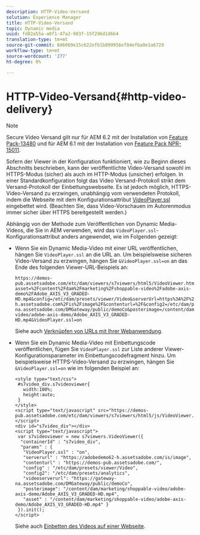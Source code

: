 ```yaml
---
description: HTTP-Video-Versand
solution: Experience Manager
title: HTTP-Video-Versand
topic: Dynamic media
uuid: fd02a55a-a0f1-47a2-983f-15f296d1dbb4
translation-type: tm+mt
source-git-commit: 846069e15c622efb1b899956ef84efba9e1a6729
workflow-type: tm+mt
source-wordcount: '277'
ht-degree: 0%

---
```



# HTTP-Video-Versand{#http-video-delivery}

>[!NOTE]
>
>Secure Video Versand gilt nur für AEM 6.2 mit der Installation von [Feature Pack-13480](https://www.adobeaemcloud.com/content/marketplace/marketplaceProxy.html?packagePath=/content/companies/public/adobe/packages/cq620/featurepack/cq-6.2.0-featurepack-13480) und für AEM 6.1 mit der Installation von [Feature Pack NPR-15011](https://www.adobeaemcloud.com/content/marketplace/marketplaceProxy.html?packagePath=/content/companies/public/adobe/packages/cq610/featurepack/cq-6.1.0-featurepack-15011).

Sofern der Viewer in der Konfiguration funktioniert, wie zu Beginn dieses Abschnitts beschrieben, kann der veröffentlichte Video-Versand sowohl im HTTPS-Modus (sicher) als auch im HTTP-Modus (unsicher) erfolgen. In einer Standardkonfiguration folgt das Video Versand-Protokoll strikt dem Versand-Protokoll der Einbettungswebseite. Es ist jedoch möglich, HTTPS-Video-Versand zu erzwingen, unabhängig vom verwendeten Protokoll, indem die Webseite mit dem Konfigurationsattribut [VideoPlayer.ssl](../../c-html5-s7-aem-asset-viewers/c-html5-mixedmedia-viewer-about/r-html5-mixedmedia-viewer-config-attrib/r-html5-mixedmedia-viewer-config-attrib-videoplayer-ssl.md#reference-df0a29aa8a584cebaaa1c7bb6fab362e) eingebettet wird. (Beachten Sie, dass Video-Vorschauen im Autorenmodus immer sicher über HTTPS bereitgestellt werden.)

Abhängig von der Methode zum Veröffentlichen von Dynamic Media-Videos, die Sie in AEM verwenden, wird das `VideoPlayer.ssl`-Konfigurationsattribut anders angewendet, wie im Folgenden gezeigt:

* Wenn Sie ein Dynamic Media-Video mit einer URL veröffentlichen, hängen Sie `VideoPlayer.ssl` an die URL an. Um beispielsweise sicheren Video-Versand zu erzwingen, hängen Sie `&VideoPlayer.ssl=on` an das Ende des folgenden Viewer-URL-Beispiels an:

   ```
   https://demos-pub.assetsadobe.com/etc/dam/viewers/s7viewers/html5/VideoViewer.html?asset=%2Fcontent%2Fdam%2Fmarketing%2Fshoppable-video%2Fadobe-axis-demo%2FAdobe_AXIS_V3_GRADED-HD.mp4&config=/etc/dam/presets/viewer/Video&serverUrl=https%3A%2F%2Fadobedemo62-h.assetsadobe.com%2Fis%2Fimage%2F&contenturl=%2F&config2=/etc/dam/presets/analytics&videoserverurl=https://gateway-na.assetsadobe.com/DMGateway/public/demoCo&posterimage=/content/dam/marketing/shoppable-video/adobe-axis-demo/Adobe_AXIS_V3_GRADED-HD.mp4&VideoPlayer.ssl=on
   ```

   Siehe auch [Verknüpfen von URLs mit Ihrer Webanwendung](https://docs.adobe.com/content/help/en/experience-manager-64/assets/dynamic/linking-urls-to-yourwebapplication.html).

* Wenn Sie ein Dynamic Media-Video mit Einbettungscode veröffentlichen, fügen Sie `VideoPlayer.ssl` zur Liste anderer Viewer-Konfigurationsparameter im Einbettungscodefragment hinzu. Um beispielsweise HTTPS-Video-Versand zu erzwingen, hängen Sie `&VideoPlayer.ssl=on` wie im folgenden Beispiel an:

   ```
   <style type="text/css"> 
    #s7video_div.s7videoviewer{ 
      width:100%;  
      height:auto; 
    } 
   </style> 
   <script type="text/javascript" src="https://demos-pub.assetsadobe.com/etc/dam/viewers/s7viewers/html5/js/VideoViewer.js"></script> 
   <div id="s7video_div"></div> 
   <script type="text/javascript"> 
    var s7videoviewer = new s7viewers.VideoViewer({ 
     "containerId" : "s7video_div", 
     "params" : {  
      "VideoPlayer.ssl" : "on", 
      "serverurl" : "https://adobedemo62-h.assetsadobe.com/is/image", 
      "contenturl" : "https://demos-pub.assetsadobe.com/",  
      "config" : "/etc/dam/presets/viewer/Video", 
      "config2": "/etc/dam/presets/analytics", 
      "videoserverurl": "https://gateway-na.assetsadobe.com/DMGateway/public/demoCo", 
      "posterimage": "/content/dam/marketing/shoppable-video/adobe-axis-demo/Adobe_AXIS_V3_GRADED-HD.mp4", 
      "asset" : "/content/dam/marketing/shoppable-video/adobe-axis-demo/Adobe_AXIS_V3_GRADED-HD.mp4" } 
    }).init(); 
   </script>
   ```

   Siehe auch [Einbetten des Videos auf einer Webseite](https://docs.adobe.com/content/help/en/experience-manager-64/assets/dynamic/linking-urls-to-yourwebapplication.html).

